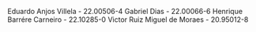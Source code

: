 Eduardo Anjos Villela - 22.00506-4 Gabriel Dias - 22.00066-6 Henrique Barrére Carneiro - 22.10285-0 Victor Ruiz Miguel de Moraes - 20.95012-8